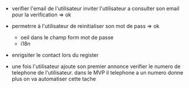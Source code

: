 - verifier l'email de l'utilisateur
inviter l'utilisateur a consulter son email pour la verification => ok
- permetrre à l'utilisateur de reinitialiser son mot de pass => ok
   - oeil dans le champ form mot de passe
   - i18n 

- enrigsiter le contact lors du register
 
- une fois l'utilisateur ajoute son premier annonce verifier le numero de telephone de l'utilisateur. dans le MVP il telephone a un numero donne plus on va automatiser cette tache




